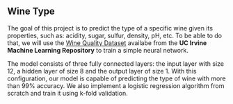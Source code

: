 ## Wine Type

The goal of this project is to predict the type of a specific wine given its properties, such as: acidity, sugar, sulfur, density, pH, etc. To be able to do that, we will use the [Wine Quality Dataset](https://archive.ics.uci.edu/ml/datasets/Wine+Quality) availabe from the **UC Irvine Machine Learning Repository** to train a simple neural network.

The model consists of three fully connected layers: the input layer with size 12, a hidden layer of size 8 and the output layer of size 1. With this configuration, our model is capable of predicting the type of wine with more than 99% accuracy. We also implement a logistic regression algorithm from scratch and train it using k-fold validation.
